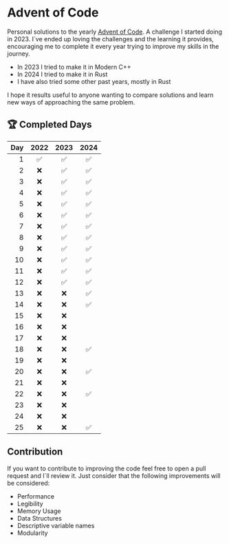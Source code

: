 # Advent of Code

Personal solutions to the yearly [Advent of Code](https://adventofcode.com/). A challenge I started doing in 2023. I´ve 
ended up loving the challenges and the learning it provides, encouraging me to complete it every year trying to improve
my skills in the journey.

- In 2023 I tried to make it in Modern C++
- In 2024 I tried to make it in Rust
- I have also tried some other past years, mostly in Rust

I hope it results useful to anyone wanting to compare solutions and learn new ways of approaching the same problem. 

## 🏆 Completed Days

| Day | 2022 | 2023 | 2024 |
|----:|:----:|:----:|:----:|
| 1   | ✅   | ✅   | ✅   |
| 2   | ❌   | ✅   | ✅   |
| 3   | ❌   | ✅   | ✅   |
| 4   | ❌   | ✅   | ✅   |
| 5   | ❌   | ✅   | ✅   |
| 6   | ❌   | ✅   | ✅   |
| 7   | ❌   | ✅   | ✅   |
| 8   | ❌   | ✅   | ✅   |
| 9   | ❌   | ✅   | ✅   |
| 10  | ❌   | ✅   | ✅   |
| 11  | ❌   | ✅   | ✅   |
| 12  | ❌   | ✅   | ✅   |
| 13  | ❌   | ❌   | ✅   |
| 14  | ❌   | ❌   | ✅   |
| 15  | ❌   | ❌   |      |
| 16  | ❌   | ❌   |      |
| 17  | ❌   | ❌   |      |
| 18  | ❌   | ❌   | ✅   |
| 19  | ❌   | ❌   |      |
| 20  | ❌   | ❌   | ✅   |
| 21  | ❌   | ❌   |      |
| 22  | ❌   | ❌   | ✅   |
| 23  | ❌   | ❌   |      |
| 24  | ❌   | ❌   |      |
| 25  | ❌   | ❌   | ✅   |

## Contribution

If you want to contribute to improving the code feel free to open a pull request and I`ll review it. Just consider
that the following improvements will be considered:
* Performance
* Legibility
* Memory Usage
* Data Structures
* Descriptive variable names
* Modularity
